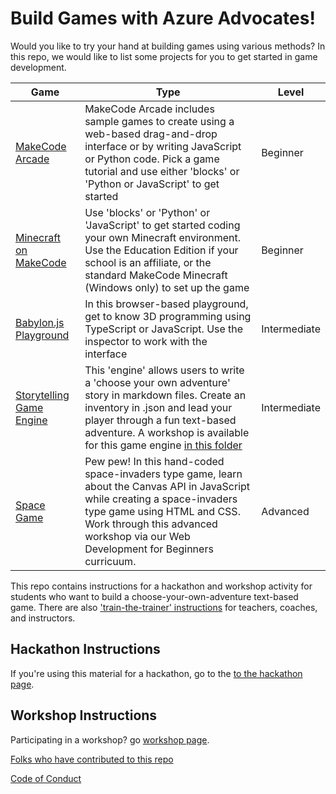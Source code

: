 # Build Games with Azure Advocates!

Would you like to try your hand at building games using various methods? In this repo, we would like to list some projects for you to get started in game development. 

| Game                                                                      | Type                                                                                                                                                                                                                                                        | Level        |
| ------------------------------------------------------------------------- | ----------------------------------------------------------------------------------------------------------------------------------------------------------------------------------------------------------------------------------------------------------- | ------------ |
| [MakeCode Arcade](https://arcade.makecode.com/)                           | MakeCode Arcade includes sample games to create using a web-based drag-and-drop interface or by writing JavaScript or Python code. Pick a game tutorial and use either 'blocks' or 'Python or JavaScript' to get started                                    | Beginner     |
| [Minecraft on MakeCode](https://minecraft.makecode.com/)                  | Use 'blocks' or 'Python' or 'JavaScript' to get started coding your own Minecraft environment. Use the Education Edition if your school is an affiliate, or the standard MakeCode Minecraft (Windows only) to set up the game                               | Beginner     |
| [Babylon.js Playground](https://www.babylonjs-playground.com/)            | In this browser-based playground, get to know 3D programming using TypeScript or JavaScript. Use the inspector to work with the interface                                                                                                                   | Intermediate |
| [Storytelling Game Engine](https://github.com/jlooper/static-game-engine) | This 'engine' allows users to write a 'choose your own adventure' story in markdown files. Create an inventory in .json and lead your player through a fun text-based adventure. A workshop is available for this game engine [in this folder](workshop.md) | Intermediate |
| [Space Game](https://github.com/WebDev-Beginners/6-space-game)            | Pew pew! In this hand-coded space-invaders type game, learn about the Canvas API in JavaScript while creating a space-invaders type game using HTML and CSS. Work through this advanced workshop via our Web Development for Beginners curricuum.           | Advanced     |


This repo contains instructions for a hackathon and workshop activity for students who want to build a choose-your-own-adventure text-based game. There are also ['train-the-trainer' instructions](instructor_materials/README.md) for teachers, coaches, and instructors.

## Hackathon Instructions

If you're using this material for a hackathon, go to the [to the hackathon page](hackathon.md).

## Workshop Instructions

Participating in a workshop? go [workshop page](workshop.md).

[Folks who have contributed to this repo](CONTRIBUTING.md)

[Code of Conduct](CODE_OF_CONDUCT.md)
